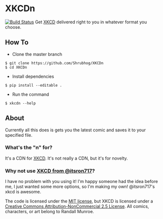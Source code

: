 # XKCDn 
[![Build Status](https://travis-ci.com/Shrubhog/XKCDn.svg?branch=master)](https://travis-ci.com/Shrubhog/XKCDn)
Get [XKCD](https://xkcd.com/) delivered right to you in whatever format you choose.
## How To
* Clone the master branch
```
$ git clone https://github.com/Shrubhog/XKCDn
$ cd XKCDn
```
* Install dependencies
```
$ pip install --editable .
```
* Run the command
```
$ xkcdn --help
```
## About
Currently all this does is gets you the latest comic and saves it to your specified file.
### What's the "n" for?
It's a CDN for [XKCD](https://xkcd.com). It's not really a CDN, but it's for novelty.
### Why not use [XKCD from @itsron717](https://github.com/itsron717/XKCD)?
I have no problem with you using it! I'm happy someone had the idea before me, I just wanted some more options, so I'm making my own! @itsron717's xkcd is awesome.

The code is licensed under the [MIT license](LICENSE.md), but XKCD is licensed under a [Creative Commons Attribution-NonCommercial 2.5 License](https://xkcd.com/license.html). All comics, characters, or art belong to Randall Munroe.